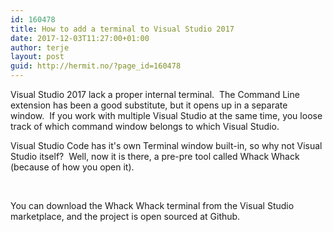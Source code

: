 ```yaml
---
id: 160478
title: How to add a terminal to Visual Studio 2017
date: 2017-12-03T11:27:00+01:00
author: terje
layout: post
guid: http://hermit.no/?page_id=160478
---
```

Visual Studio 2017 lack a proper internal terminal.  The Command Line extension has been a good substitute, but it opens up in a separate window.  If you work with multiple Visual Studio at the same time, you loose track of which command window belongs to which Visual Studio.

Visual Studio Code has it's own Terminal window built-in, so why not Visual Studio itself?  Well, now it is there, a pre-pre tool called Whack Whack (because of how you open it).

&nbsp;

You can download the Whack Whack terminal from the Visual Studio marketplace, and the project is open sourced at Github.